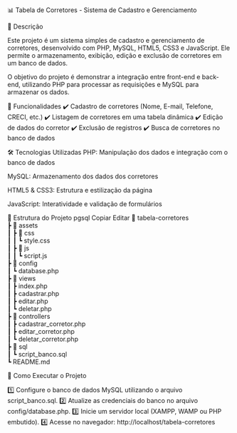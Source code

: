 📊 Tabela de Corretores - Sistema de Cadastro e Gerenciamento

📝 Descrição

Este projeto é um sistema simples de cadastro e gerenciamento de corretores, desenvolvido com PHP, MySQL, HTML5, CSS3 e JavaScript. Ele permite o armazenamento, exibição, edição e exclusão de corretores em um banco de dados.

O objetivo do projeto é demonstrar a integração entre front-end e back-end, utilizando PHP para processar as requisições e MySQL para armazenar os dados.

🚀 Funcionalidades
✔️ Cadastro de corretores (Nome, E-mail, Telefone, CRECI, etc.)
✔️ Listagem de corretores em uma tabela dinâmica
✔️ Edição de dados do corretor
✔️ Exclusão de registros
✔️ Busca de corretores no banco de dados

🛠️ Tecnologias Utilizadas
PHP: Manipulação dos dados e integração com o banco de dados

MySQL: Armazenamento dos dados dos corretores

HTML5 & CSS3: Estrutura e estilização da página

JavaScript: Interatividade e validação de formulários

📂 Estrutura do Projeto
pgsql
Copiar
Editar
📂 tabela-corretores  
 ┣ 📂 assets  
 ┃ ┣ 📂 css  
 ┃ ┃ ┗ style.css  
 ┃ ┣ 📂 js  
 ┃ ┃ ┗ script.js  
 ┣ 📂 config  
 ┃ ┗ database.php  
 ┣ 📂 views  
 ┃ ┣ index.php  
 ┃ ┣ cadastrar.php  
 ┃ ┣ editar.php  
 ┃ ┗ deletar.php  
 ┣ 📂 controllers  
 ┃ ┣ cadastrar_corretor.php  
 ┃ ┣ editar_corretor.php  
 ┃ ┗ deletar_corretor.php  
 ┣ 📂 sql  
 ┃ ┗ script_banco.sql  
 ┗ README.md  
 
🎯 Como Executar o Projeto

1️⃣ Configure o banco de dados MySQL utilizando o arquivo script_banco.sql.
2️⃣ Atualize as credenciais do banco no arquivo config/database.php.
3️⃣ Inicie um servidor local (XAMPP, WAMP ou PHP embutido).
4️⃣ Acesse no navegador: http://localhost/tabela-corretores

